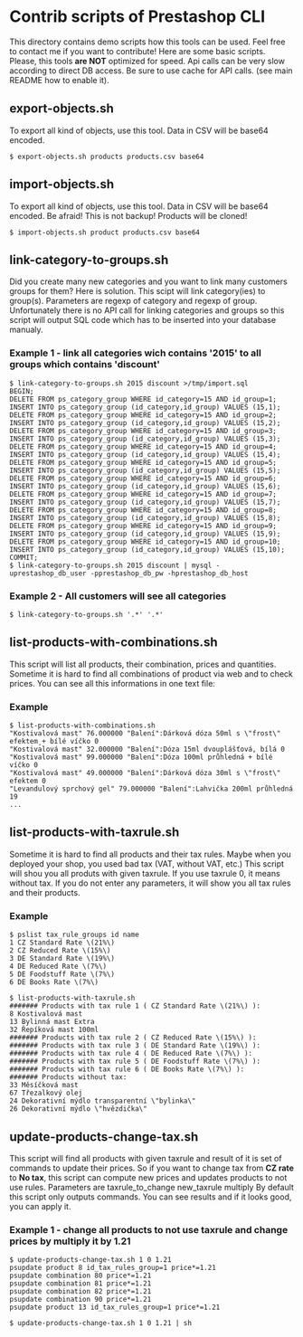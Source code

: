 # Contrib scripts of Prestashop CLI #

This directory contains demo scripts how this tools can be used. Feel free to contact me if you want to contribute!
Here are some basic scripts. Please, this tools **are NOT** optimized for speed. Api calls can be very slow according to direct DB access.
Be sure to use cache for API calls. (see main README how to enable it).

## export-objects.sh ##
To export all kind of objects, use this tool. Data in CSV will be base64 encoded.
```
$ export-objects.sh products products.csv base64

```

## import-objects.sh ##
To export all kind of objects, use this tool. Data in CSV will be base64 encoded. Be afraid! This is not backup! 
Products will be cloned!
```
$ import-objects.sh product products.csv base64

```

## link-category-to-groups.sh ##

Did you create many new categories and you want to link many customers groups for them? Here is solution.
This scipt will link category(ies) to group(s). Parameters are regexp of category and regexp of group.
Unfortunately there is no API call for linking categories and groups so this script will output SQL code which has to
be inserted into your database manualy.

### Example 1 - link all categories wich contains '2015' to all groups which contains 'discount' ###

```
$ link-category-to-groups.sh 2015 discount >/tmp/import.sql
BEGIN;
DELETE FROM ps_category_group WHERE id_category=15 AND id_group=1;
INSERT INTO ps_category_group (id_category,id_group) VALUES (15,1);
DELETE FROM ps_category_group WHERE id_category=15 AND id_group=2;
INSERT INTO ps_category_group (id_category,id_group) VALUES (15,2);
DELETE FROM ps_category_group WHERE id_category=15 AND id_group=3;
INSERT INTO ps_category_group (id_category,id_group) VALUES (15,3);
DELETE FROM ps_category_group WHERE id_category=15 AND id_group=4;
INSERT INTO ps_category_group (id_category,id_group) VALUES (15,4);
DELETE FROM ps_category_group WHERE id_category=15 AND id_group=5;
INSERT INTO ps_category_group (id_category,id_group) VALUES (15,5);
DELETE FROM ps_category_group WHERE id_category=15 AND id_group=6;
INSERT INTO ps_category_group (id_category,id_group) VALUES (15,6);
DELETE FROM ps_category_group WHERE id_category=15 AND id_group=7;
INSERT INTO ps_category_group (id_category,id_group) VALUES (15,7);
DELETE FROM ps_category_group WHERE id_category=15 AND id_group=8;
INSERT INTO ps_category_group (id_category,id_group) VALUES (15,8);
DELETE FROM ps_category_group WHERE id_category=15 AND id_group=9;
INSERT INTO ps_category_group (id_category,id_group) VALUES (15,9);
DELETE FROM ps_category_group WHERE id_category=15 AND id_group=10;
INSERT INTO ps_category_group (id_category,id_group) VALUES (15,10);
COMMIT;
$ link-category-to-groups.sh 2015 discount | mysql -uprestashop_db_user -pprestashop_db_pw -hprestashop_db_host

``` 

### Example 2 - All customers will see all categories ###

```
$ link-category-to-groups.sh '.*' '.*'

``` 

## list-products-with-combinations.sh ##
This script will list all products, their combination, prices and quantities. Sometime it is hard to find all combinations
of product via web and to check prices. You can see all this informations in one text file:

### Example ###
```
$ list-products-with-combinations.sh
"Kostivalová mast" 76.000000 "Balení":Dárková dóza 50ml s \"frost\" efektem¸+ bílé víčko 0
"Kostivalová mast" 32.000000 "Balení":Dóza 15ml dvouplášťová, bílá 0
"Kostivalová mast" 99.000000 "Balení":Dóza 100ml průhledná + bílé víčko 0
"Kostivalová mast" 49.000000 "Balení":Dárková dóza 30ml s \"frost\" efektem 0
"Levandulový sprchový gel" 79.000000 "Balení":Lahvička 200ml průhledná 19
...
```

## list-products-with-taxrule.sh ##
Sometime it is hard to find all products and their tax rules. Maybe when you deployed your shop, you used bad tax (VAT, without VAT, etc.)
This script will shou you all produts with given taxrule. If you use taxrule 0, it means without tax. If you do not enter any parameters, it will show you
all tax rules and their products.

### Example ###
```
$ pslist tax_rule_groups id name
1 CZ Standard Rate \(21%\)
2 CZ Reduced Rate \(15%\)
3 DE Standard Rate \(19%\)
4 DE Reduced Rate \(7%\)
5 DE Foodstuff Rate \(7%\)
6 DE Books Rate \(7%\)

$ list-products-with-taxrule.sh
####### Products with tax rule 1 ( CZ Standard Rate \(21%\) ):
8 Kostivalová mast
13 Bylinná mast Extra
32 Řepíková mast 100ml
####### Products with tax rule 2 ( CZ Reduced Rate \(15%\) ):
####### Products with tax rule 3 ( DE Standard Rate \(19%\) ):
####### Products with tax rule 4 ( DE Reduced Rate \(7%\) ):
####### Products with tax rule 5 ( DE Foodstuff Rate \(7%\) ):
####### Products with tax rule 6 ( DE Books Rate \(7%\) ):
####### Products without tax:
33 Měsíčková mast
67 Třezalkový olej
24 Dekorativní mýdlo transparentní \"bylinka\"
26 Dekorativní mýdlo \"hvězdička\"
```

## update-products-change-tax.sh ##
This script will find all products with given taxrule and result of it is set of commands to update their prices.
So if you want to change tax from **CZ rate** to **No tax**, this script can compute new prices and updates products to not use rules.
Parameters are taxrule_to_change new_taxrule multiply 
By default this script only outputs commands. You can see results and if it looks good, you can apply it.

### Example 1 - change all products to not use taxrule and change prices by multiply it by 1.21 ###
```
$ update-products-change-tax.sh 1 0 1.21
psupdate product 8 id_tax_rules_group=1 price*=1.21
psupdate combination 80 price*=1.21
psupdate combination 81 price*=1.21
psupdate combination 82 price*=1.21
psupdate combination 90 price*=1.21
psupdate product 13 id_tax_rules_group=1 price*=1.21

$ update-products-change-tax.sh 1 0 1.21 | sh

```


